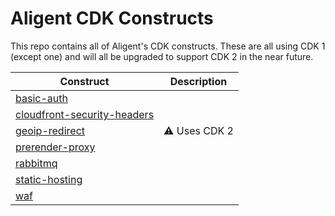 # Aligent CDK Constructs

This repo contains all of Aligent's CDK constructs. These are all using CDK 1 (except one) and will all be upgraded to support CDK 2 in the near future.

Construct | Description
-- | --
[basic-auth](packages/basic-auth) |
[cloudfront-security-headers](packages/cloudfront-security-headers) |
[geoip-redirect](packages/geoip-redirect) | :warning: Uses CDK 2
[prerender-proxy](packages/prerender-proxy) |
[rabbitmq](packages/rabbitmq) |
[static-hosting](packages/static-hosting) |
[waf](packages/waf) |
